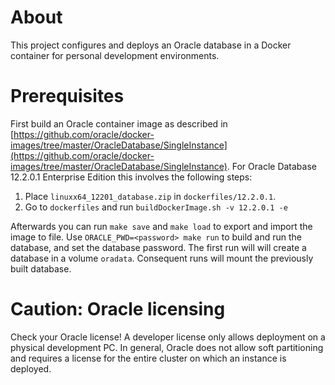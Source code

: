 # About

This project configures and deploys an Oracle database in a Docker container for personal development environments.

# Prerequisites

First build an Oracle container image as described in [https://github.com/oracle/docker-images/tree/master/OracleDatabase/SingleInstance](https://github.com/oracle/docker-images/tree/master/OracleDatabase/SingleInstance). For Oracle Database 12.2.0.1 Enterprise Edition
this involves the following steps:

1. Place `linuxx64_12201_database.zip` in `dockerfiles/12.2.0.1`.
2. Go to `dockerfiles` and run `buildDockerImage.sh -v 12.2.0.1 -e`

Afterwards you can run `make save` and `make load` to export and import the image to file.
Use `ORACLE_PWD=<password> make run` to build and run the database, and set the database password.
The first run will will create a database in a volume `oradata`. Consequent runs will mount the
previously built database.

# Caution: Oracle licensing

Check your Oracle license! A developer license only allows deployment on a physical development PC.
In general, Oracle does not allow soft partitioning and requires a license for the entire cluster
on which an instance is deployed.